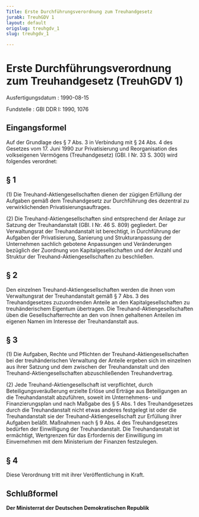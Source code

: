 ```yaml
---
Title: Erste Durchführungsverordnung zum Treuhandgesetz
jurabk: TreuhGDV 1
layout: default
origslug: treuhgdv_1
slug: treuhgdv_1

---
```


# Erste Durchführungsverordnung zum Treuhandgesetz (TreuhGDV 1)

Ausfertigungsdatum
:   1990-08-15

Fundstelle
:   GBl DDR I: 1990, 1076



## Eingangsformel

Auf der Grundlage des § 7 Abs. 3 in Verbindung mit § 24 Abs. 4 des Gesetzes vom 17. Juni 1990 zur Privatisierung und Reorganisation des volkseigenen Vermögens (Treuhandgesetz) (GBl. I Nr. 33 S. 300) wird folgendes verordnet:


## § 1

(1) Die Treuhand-Aktiengesellschaften dienen der zügigen Erfüllung der Aufgaben gemäß dem Treuhandgesetz zur Durchführung des dezentral zu verwirklichenden Privatisierungsauftrages.

(2) Die Treuhand-Aktiengesellschaften sind entsprechend der Anlage zur Satzung der Treuhandanstalt (GBl. I Nr. 46 S. 809) gegliedert. Der Verwaltungsrat der Treuhandanstalt ist berechtigt, in Durchführung der Aufgaben der Privatisierung, Sanierung und Strukturanpassung der Unternehmen sachlich gebotene Anpassungen und Veränderungen bezüglich der Zuordnung von Kapitalgesellschaften und der Anzahl und Struktur der Treuhand-Aktiengesellschaften zu beschließen.


## § 2

Den einzelnen Treuhand-Aktiengesellschaften werden die ihnen vom Verwaltungsrat der Treuhandanstalt gemäß § 7 Abs. 3 des Treuhandgesetzes zuzuordnenden Anteile an den Kapitalgesellschaften zu treuhänderischem Eigentum übertragen. Die Treuhand-Aktiengesellschaften üben die Gesellschafterrechte an den von ihnen gehaltenen Anteilen im eigenen Namen im Interesse der Treuhandanstalt aus.


## § 3

(1) Die Aufgaben, Rechte und Pflichten der Treuhand-Aktiengesellschaften bei der treuhänderischen Verwaltung der Anteile ergeben sich im einzelnen aus ihrer Satzung und dem zwischen der Treuhandanstalt und den Treuhand-Aktiengesellschaften abzuschließenden Treuhandvertrag.

(2) Jede Treuhand-Aktiengesellschaft ist verpflichtet, durch Beteiligungsveräußerung erzielte Erlöse und Erträge aus Beteiligungen an die Treuhandanstalt abzuführen, soweit im Unternehmens- und Finanzierungsplan und nach Maßgabe des § 5 Abs. 1 des Treuhandgesetzes durch die Treuhandanstalt nicht etwas anderes festgelegt ist oder die Treuhandanstalt sie der Treuhand-Aktiengesellschaft zur Erfüllung ihrer Aufgaben beläßt. Maßnahmen nach § 9 Abs. 4 des Treuhandgesetzes bedürfen der Einwilligung der Treuhandanstalt. Die Treuhandanstalt ist ermächtigt, Wertgrenzen für das Erfordernis der Einwilligung im Einvernehmen mit dem Ministerium der Finanzen festzulegen.


## § 4

Diese Verordnung tritt mit ihrer Veröffentlichung in Kraft.


## Schlußformel

**Der Ministerrat der Deutschen Demokratischen Republik**

